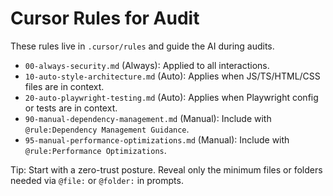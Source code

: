 # Cursor Rules for Audit

These rules live in `.cursor/rules` and guide the AI during audits.

- `00-always-security.md` (Always): Applied to all interactions.
- `10-auto-style-architecture.md` (Auto): Applies when JS/TS/HTML/CSS files are in context.
- `20-auto-playwright-testing.md` (Auto): Applies when Playwright config or tests are in context.
- `90-manual-dependency-management.md` (Manual): Include with `@rule:Dependency Management Guidance`.
- `95-manual-performance-optimizations.md` (Manual): Include with `@rule:Performance Optimizations`.

Tip: Start with a zero-trust posture. Reveal only the minimum files or folders needed via `@file:` or `@folder:` in prompts.